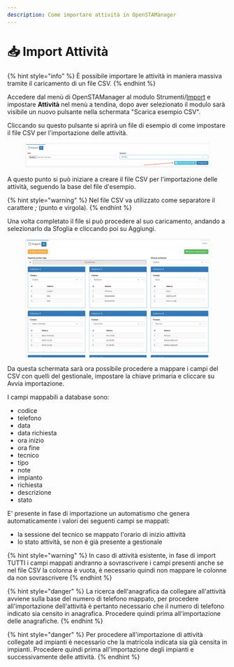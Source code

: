 ```yaml
---
description: Come importare attività in OpenSTAManager
---
```


# 📥 Import Attività

{% hint style="info" %}
È possibile importare le attività in maniera massiva tramite il caricamento di un file CSV.
{% endhint %}

Accedere dal menù di OpenSTAManager al modulo Strumenti/[Import](./) e impostare **Attività** nel menù a tendina, dopo aver selezionato il modulo sarà visibile un nuovo pulsante nella schermata "Scarica esempio CSV".

Cliccando su questo pulsante si aprirà un file di esempio di come impostare il file CSV per l'importazione delle attività.

<figure><img src="../../../../.gitbook/assets/image (715).png" alt=""><figcaption></figcaption></figure>

A questo punto si può iniziare a creare il file CSV per l'importazione delle attività, seguendo la base del file d'esempio.

{% hint style="warning" %}
Nel file CSV va utilizzato come separatore il carattere _;_ (punto e virgola).
{% endhint %}

Una volta completato il file si può procedere al suo caricamento, andando a selezionarlo da Sfoglia e cliccando poi su Aggiungi.

<figure><img src="../../../../.gitbook/assets/image (716).png" alt=""><figcaption></figcaption></figure>

Da questa schermata sarà ora possibile procedere a mappare i campi del CSV con quelli del gestionale, impostare la chiave primaria e cliccare su Avvia importazione.

I campi mappabili a database sono:

* codice
* telefono
* data
* data richiesta
* ora inizio
* ora fine
* tecnico
* tipo
* note
* impianto
* richiesta
* descrizione
* stato

E' presente in fase di importazione un automatismo che genera automaticamente i valori dei seguenti campi se mappati:

* la sessione del tecnico se mappato l'orario di inizio attività
* lo stato attività, se non è già presente a gestionale

{% hint style="warning" %}
In caso di attività esistente, in fase di import TUTTI i campi mappati andranno a sovrascrivere i campi presenti anche se nel file CSV la colonna è vuota, è necessario quindi non mappare le colonne da non sovrascrivere
{% endhint %}

{% hint style="danger" %}
La ricerca dell'anagrafica da collegare all'attività avviene sulla base del numero di telefono mappato, per procedere all'importazione dell'attività è pertanto necessario che il numero di telefono indicato sia censito in anagrafica. Procedere quindi prima all'importazione delle anagrafiche.
{% endhint %}

{% hint style="danger" %}
Per procedere all'importazione di attività collegate ad impianti è necessario che la matricola indicata sia già censita in impianti. Procedere quindi prima all'importazione degli impianti e successivamente delle attività.
{% endhint %}
